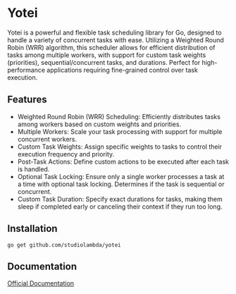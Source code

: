 # Yotei

Yotei is a powerful and flexible task scheduling library for Go, designed to handle a variety of concurrent tasks with ease. Utilizing a Weighted Round Robin (WRR) algorithm, this scheduler allows for efficient distribution of tasks among multiple workers, with support for custom task weights (priorities), sequential/concurrent tasks, and durations. Perfect for high-performance applications requiring fine-grained control over task execution.

## Features

- Weighted Round Robin (WRR) Scheduling: Efficiently distributes tasks among workers based on custom weights and priorities.
- Multiple Workers: Scale your task processing with support for multiple concurrent workers.
- Custom Task Weights: Assign specific weights to tasks to control their execution frequency and priority.
- Post-Task Actions: Define custom actions to be executed after each task is handled.
- Optional Task Locking: Ensure only a single worker processes a task at a time with optional task locking. Determines if the task is sequential or concurrent.
- Custom Task Duration: Specify exact durations for tasks, making them sleep if completed early or canceling their context if they run too long.

## Installation

```
go get github.com/studiolambda/yotei
```

## Documentation

[Official Documentation](https://pkg.go.dev/github.com/studiolambda/yotei)
